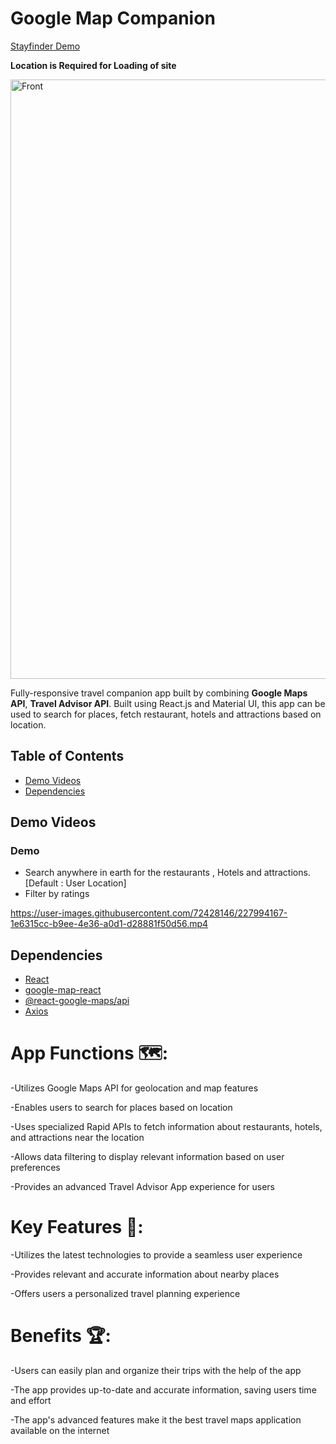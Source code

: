 # Google Map Companion
[Stayfinder Demo](https://stayfinder-explore.netlify.app/)

**Location is Required for Loading of site**


<img width="959" alt="Front" src="https://user-images.githubusercontent.com/72428146/229586410-e430acfa-b493-475e-be32-5d1745d026cf.png">

Fully-responsive travel companion app built by combining **Google Maps API**, **Travel Advisor API**. Built using React.js and Material UI, this app can be used to search for places, fetch restaurant, hotels and attractions based on location.

## Table of Contents
- [Demo Videos](#demo-videos)
- [Dependencies](#dependencies)


## Demo Videos

### Demo
- Search anywhere in earth for the restaurants , Hotels and attractions. [Default : User Location]
- Filter by ratings


https://user-images.githubusercontent.com/72428146/227994167-1e6315cc-b9ee-4e36-a0d1-d28881f50d56.mp4






## Dependencies
- [React](https://reactjs.org/)
- [google-map-react](https://github.com/google-map-react/google-map-react)
- [@react-google-maps/api](https://react-google-maps-api-docs.netlify.app/)
- [Axios](https://axios-http.com/docs/intro)

<!---Technologies used: React.js, HTML/CSS, JavaScript, Node.js, and Material-UI library--->
# App Functions 🗺:
-Utilizes Google Maps API for geolocation and map features

-Enables users to search for places based on location

-Uses specialized Rapid APIs to fetch information about restaurants, hotels, and attractions near the location

-Allows data filtering to display relevant information based on user preferences

-Provides an advanced Travel Advisor App experience for users

# Key Features 🔎:
-Utilizes the latest technologies to provide a seamless user experience

-Provides relevant and accurate information about nearby places

-Offers users a personalized travel planning experience

# Benefits 🏆:
-Users can easily plan and organize their trips with the help of the app

-The app provides up-to-date and accurate information, saving users time and effort

-The app's advanced features make it the best travel maps application available on the internet
